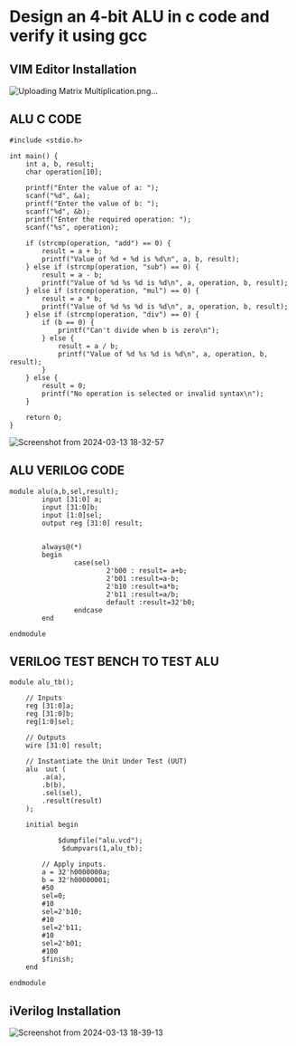 # Design an 4-bit ALU in c code and verify it using gcc
## VIM Editor Installation

![Uploading Matrix Multiplication.png…]()

## ALU C CODE

```
#include <stdio.h>

int main() {
    int a, b, result;
    char operation[10];

    printf("Enter the value of a: ");
    scanf("%d", &a);
    printf("Enter the value of b: ");
    scanf("%d", &b);
    printf("Enter the required operation: ");
    scanf("%s", operation);

    if (strcmp(operation, "add") == 0) {
        result = a + b;
        printf("Value of %d + %d is %d\n", a, b, result);
    } else if (strcmp(operation, "sub") == 0) {
        result = a - b;
        printf("Value of %d %s %d is %d\n", a, operation, b, result);
    } else if (strcmp(operation, "mul") == 0) {
        result = a * b;
        printf("Value of %d %s %d is %d\n", a, operation, b, result);
    } else if (strcmp(operation, "div") == 0) {
        if (b == 0) {
            printf("Can't divide when b is zero\n");
        } else {
            result = a / b;
            printf("Value of %d %s %d is %d\n", a, operation, b, result);
        }
    } else {
        result = 0;
        printf("No operation is selected or invalid syntax\n");
    }

    return 0;
}
```
![Screenshot from 2024-03-13 18-32-57](https://github.com/Daniel4bit/RISC-V_HDP/assets/65249875/fe58d6ff-67e1-49c3-904e-acaba335221e)

## ALU VERILOG CODE
```
module alu(a,b,sel,result);
        input [31:0] a;
        input [31:0]b;
        input [1:0]sel;
        output reg [31:0] result;


        always@(*)
        begin
                case(sel)
                        2'b00 : result= a+b;
                        2'b01 :result=a-b;
                        2'b10 :result=a*b;
                        2'b11 :result=a/b;
                        default :result=32'b0;
                endcase
        end

endmodule
```
## VERILOG TEST BENCH TO TEST ALU
```
module alu_tb();

    // Inputs
    reg [31:0]a;
    reg [31:0]b;
    reg[1:0]sel;

    // Outputs
    wire [31:0] result;

    // Instantiate the Unit Under Test (UUT)
    alu  uut (
        .a(a),
        .b(b),
        .sel(sel),
        .result(result)
    );

    initial begin

            $dumpfile("alu.vcd");
             $dumpvars(1,alu_tb);

        // Apply inputs.
        a = 32'h0000000a;
        b = 32'h00000001;
        #50
        sel=0;
        #10
        sel=2'b10;
        #10
        sel=2'b11;
        #10
        sel=2'b01;
        #100
        $finish;
    end

endmodule
```
## iVerilog Installation
![Screenshot from 2024-03-13 18-39-13](https://github.com/Daniel4bit/RISC-V_HDP/assets/65249875/665a66ad-f486-42b1-b5ca-e0d65766a615)



